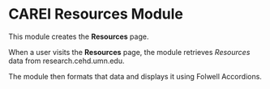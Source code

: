 # CAREI Resources Module

This module creates the **Resources** page.

When a user visits the **Resources** page, the module retrieves *Resources* data from research.cehd.umn.edu.

The module then formats that data and displays it using Folwell Accordions.

